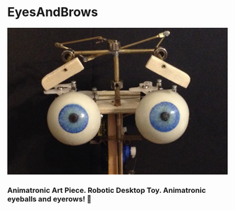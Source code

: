 # EyesAndBrows
![EyesAndBrows](EyesAndBrows.png)
### Animatronic Art Piece.  Robotic Desktop Toy.  Animatronic eyeballs and eyerows! 🤖

